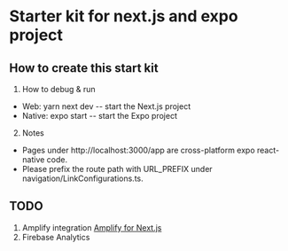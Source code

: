 # Starter kit for next.js and expo project

## How to create this start kit
 1. How to debug & run
   - Web: yarn next dev -- start the Next.js project
   - Native: expo start -- start the Expo project
 2. Notes
   - Pages under http://localhost:3000/app are cross-platform expo react-native code.
   - Please prefix the route path with URL_PREFIX under navigation/LinkConfigurations.ts. 

## TODO
 1. Amplify integration [Amplify for Next.js](https://docs.amplify.aws/guides/hosting/nextjs/q/platform/js/)
 2. Firebase Analytics
